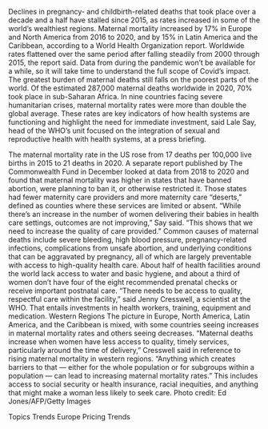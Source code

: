 Declines in pregnancy- and childbirth-related deaths that took place over a decade and a half have stalled since 2015, as rates increased in some of the world’s wealthiest regions.
Maternal mortality increased by 17% in Europe and North America from 2016 to 2020, and by 15% in Latin America and the Caribbean, according to a World Health Organization report. Worldwide rates flattened over the same period after falling steadily from 2000 through 2015, the report said.
Data from during the pandemic won’t be available for a while, so it will take time to understand the full scope of Covid’s impact.
The greatest burden of maternal deaths still falls on the poorest parts of the world. Of the estimated 287,000 maternal deaths worldwide in 2020, 70% took place in sub-Saharan Africa. In nine countries facing severe humanitarian crises, maternal mortality rates were more than double the global average. These rates are key indicators of how health systems are functioning and highlight the need for immediate investment, said Lale Say, head of the WHO’s unit focused on the integration of sexual and reproductive health with health systems, at a press briefing.

The maternal mortality rate in the US rose from 17 deaths per 100,000 live births in 2015 to 21 deaths in 2020. A separate report published by The Commonwealth Fund in December looked at data from 2018 to 2020 and found that maternal mortality was higher in states that have banned abortion, were planning to ban it, or otherwise restricted it. Those states had fewer maternity care providers and more maternity care “deserts,” defined as counties where these services are limited or absent.
“While there’s an increase in the number of women delivering their babies in health care settings, outcomes are not improving,” Say said. “This shows that we need to increase the quality of care provided.”
Common causes of maternal deaths include severe bleeding, high blood pressure, pregnancy-related infections, complications from unsafe abortion, and underlying conditions that can be aggravated by pregnancy, all of which are largely preventable with access to high-quality health care. About half of health facilities around the world lack access to water and basic hygiene, and about a third of women don’t have four of the eight recommended prenatal checks or receive important postnatal care.
“There needs to be access to quality, respectful care within the facility,” said Jenny Cresswell, a scientist at the WHO. That entails investments in health workers, training, equipment and medication.
Western Regions
The picture in Europe, North America, Latin America, and the Caribbean is mixed, with some countries seeing increases in maternal mortality rates and others seeing decreases.
“Maternal deaths increase when women have less access to quality, timely services, particularly around the time of delivery,” Cresswell said in reference to rising maternal mortality in western regions. “Anything which creates barriers to that — either for the whole population or for subgroups within a population — can lead to increasing maternal mortality rates.”
This includes access to social security or health insurance, racial inequities, and anything that might make a woman less likely to seek care.
Photo credit: Ed Jones/AFP/Getty Images

Topics
Trends
Europe
Pricing Trends
